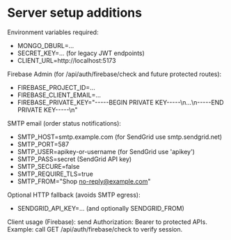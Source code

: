# Server setup additions

Environment variables required:

- MONGO_DBURL=...
- SECRET_KEY=... (for legacy JWT endpoints)
- CLIENT_URL=http://localhost:5173

Firebase Admin (for /api/auth/firebase/check and future protected routes):
- FIREBASE_PROJECT_ID=...
- FIREBASE_CLIENT_EMAIL=...
- FIREBASE_PRIVATE_KEY="-----BEGIN PRIVATE KEY-----\n...\n-----END PRIVATE KEY-----\n"

SMTP email (order status notifications):
- SMTP_HOST=smtp.example.com (for SendGrid use smtp.sendgrid.net)
- SMTP_PORT=587
- SMTP_USER=apikey-or-username (for SendGrid use 'apikey')
- SMTP_PASS=secret (SendGrid API key)
- SMTP_SECURE=false
- SMTP_REQUIRE_TLS=true
- SMTP_FROM="Shop <no-reply@example.com>"

Optional HTTP fallback (avoids SMTP egress):
- SENDGRID_API_KEY=... (and optionally SENDGRID_FROM)

Client usage (Firebase): send Authorization: Bearer <idToken> to protected APIs. Example: call GET /api/auth/firebase/check to verify session.
